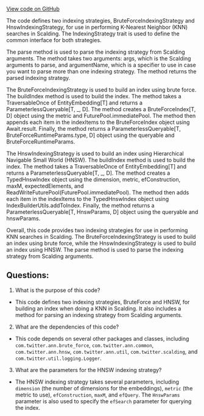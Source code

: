 [View code on GitHub](https://github.com/misbahsy/the-algorithm/ann/src/main/scala/com/twitter/ann/scalding/offline/IndexingStrategy.scala)

The code defines two indexing strategies, BruteForceIndexingStrategy and HnswIndexingStrategy, for use in performing K-Nearest Neighbor (KNN) searches in Scalding. The IndexingStrategy trait is used to define the common interface for both strategies. 

The parse method is used to parse the indexing strategy from Scalding arguments. The method takes two arguments: args, which is the Scalding arguments to parse, and argumentName, which is a specifier to use in case you want to parse more than one indexing strategy. The method returns the parsed indexing strategy. 

The BruteForceIndexingStrategy is used to build an index using brute force. The buildIndex method is used to build the index. The method takes a TraversableOnce of EntityEmbedding[T] and returns a ParameterlessQueryable[T, _, D]. The method creates a BruteForceIndex[T, D] object using the metric and FuturePool.immediatePool. The method then appends each item in the indexItems to the BruteForceIndex object using Await.result. Finally, the method returns a ParameterlessQueryable[T, BruteForceRuntimeParams.type, D] object using the queryable and BruteForceRuntimeParams. 

The HnswIndexingStrategy is used to build an index using Hierarchical Navigable Small World (HNSW). The buildIndex method is used to build the index. The method takes a TraversableOnce of EntityEmbedding[T] and returns a ParameterlessQueryable[T, _, D]. The method creates a TypedHnswIndex object using the dimension, metric, efConstruction, maxM, expectedElements, and ReadWriteFuturePool(FuturePool.immediatePool). The method then adds each item in the indexItems to the TypedHnswIndex object using IndexBuilderUtils.addToIndex. Finally, the method returns a ParameterlessQueryable[T, HnswParams, D] object using the queryable and hnswParams. 

Overall, this code provides two indexing strategies for use in performing KNN searches in Scalding. The BruteForceIndexingStrategy is used to build an index using brute force, while the HnswIndexingStrategy is used to build an index using HNSW. The parse method is used to parse the indexing strategy from Scalding arguments.
## Questions: 
 1. What is the purpose of this code?
- This code defines two indexing strategies, BruteForce and HNSW, for building an index when doing a KNN in Scalding. It also includes a method for parsing an indexing strategy from Scalding arguments.

2. What are the dependencies of this code?
- This code depends on several other packages and classes, including `com.twitter.ann.brute_force`, `com.twitter.ann.common`, `com.twitter.ann.hnsw`, `com.twitter.ann.util`, `com.twitter.scalding`, and `com.twitter.util.logging.Logger`.

3. What are the parameters for the HNSW indexing strategy?
- The HNSW indexing strategy takes several parameters, including `dimension` (the number of dimensions for the embeddings), `metric` (the metric to use), `efConstruction`, `maxM`, and `efQuery`. The `HnswParams` parameter is also used to specify the `efSearch` parameter for querying the index.